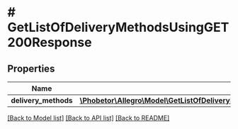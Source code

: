 # # GetListOfDeliveryMethodsUsingGET200Response

## Properties

Name | Type | Description | Notes
------------ | ------------- | ------------- | -------------
**delivery_methods** | [**\Phobetor\Allegro\Model\GetListOfDeliveryMethodsUsingGET200ResponseDeliveryMethodsInner[]**](GetListOfDeliveryMethodsUsingGET200ResponseDeliveryMethodsInner.md) |  | [optional]

[[Back to Model list]](../../README.md#models) [[Back to API list]](../../README.md#endpoints) [[Back to README]](../../README.md)
